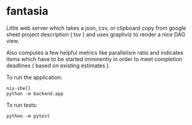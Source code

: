 # fantasia

Little web server which takes a json, csv, or clipboard copy from google sheet project description ( tsv ) and uses graphviz to render a nice DAG view. 

Also computes a few helpful metrics like parallelism ratio and indicates items which have to be started imminently in order to meet completion deadlines ( based on existing estimates ). 


To run the application:

```
nix-shell
python -m backend.app
```

To run tests:

```
python -m pytest
```

